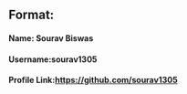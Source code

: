 ## Format:
#### Name: Sourav Biswas
#### Username:sourav1305
#### Profile Link:https://github.com/sourav1305
